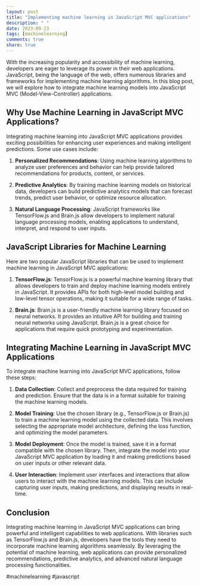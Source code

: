 ```yaml
---
layout: post
title: "Implementing machine learning in JavaScript MVC applications"
description: " "
date: 2023-09-23
tags: [machinelearning]
comments: true
share: true
---
```


With the increasing popularity and accessibility of machine learning, developers are eager to leverage its power in their web applications. JavaScript, being the language of the web, offers numerous libraries and frameworks for implementing machine learning algorithms. In this blog post, we will explore how to integrate machine learning models into JavaScript MVC (Model-View-Controller) applications.

## Why Use Machine Learning in JavaScript MVC Applications?

Integrating machine learning into JavaScript MVC applications provides exciting possibilities for enhancing user experiences and making intelligent predictions. Some use cases include:

1. **Personalized Recommendations**: Using machine learning algorithms to analyze user preferences and behavior can help provide tailored recommendations for products, content, or services.

2. **Predictive Analytics**: By training machine learning models on historical data, developers can build predictive analytics models that can forecast trends, predict user behavior, or optimize resource allocation.

3. **Natural Language Processing**: JavaScript frameworks like TensorFlow.js and Brain.js allow developers to implement natural language processing models, enabling applications to understand, interpret, and respond to user inputs.

## JavaScript Libraries for Machine Learning

Here are two popular JavaScript libraries that can be used to implement machine learning in JavaScript MVC applications:

1. **TensorFlow.js**: TensorFlow.js is a powerful machine learning library that allows developers to train and deploy machine learning models entirely in JavaScript. It provides APIs for both high-level model building and low-level tensor operations, making it suitable for a wide range of tasks.

2. **Brain.js**: Brain.js is a user-friendly machine learning library focused on neural networks. It provides an intuitive API for building and training neural networks using JavaScript. Brain.js is a great choice for applications that require quick prototyping and experimentation.

## Integrating Machine Learning in JavaScript MVC Applications

To integrate machine learning into JavaScript MVC applications, follow these steps:

1. **Data Collection**: Collect and preprocess the data required for training and prediction. Ensure that the data is in a format suitable for training the machine learning models.

2. **Model Training**: Use the chosen library (e.g., TensorFlow.js or Brain.js) to train a machine learning model using the collected data. This involves selecting the appropriate model architecture, defining the loss function, and optimizing the model parameters.

3. **Model Deployment**: Once the model is trained, save it in a format compatible with the chosen library. Then, integrate the model into your JavaScript MVC application by loading it and making predictions based on user inputs or other relevant data.

4. **User Interaction**: Implement user interfaces and interactions that allow users to interact with the machine learning models. This can include capturing user inputs, making predictions, and displaying results in real-time.

## Conclusion

Integrating machine learning in JavaScript MVC applications can bring powerful and intelligent capabilities to web applications. With libraries such as TensorFlow.js and Brain.js, developers have the tools they need to incorporate machine learning algorithms seamlessly. By leveraging the potential of machine learning, web applications can provide personalized recommendations, predictive analytics, and advanced natural language processing functionalities.

#machinelearning #javascript